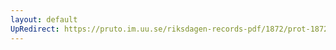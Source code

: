 ```yaml
---
layout: default
UpRedirect: https://pruto.im.uu.se/riksdagen-records-pdf/1872/prot-1872--fk--224/prot-1872--fk--224_005.pdf
---
```


